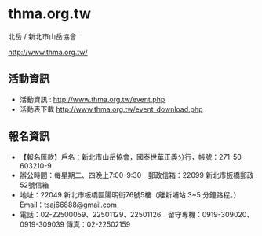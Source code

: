 # thma.org.tw
北岳 / 新北市山岳協會

http://www.thma.org.tw/

## 活動資訊 ##
- 活動資訊 : http://www.thma.org.tw/event.php
- 活動表下載  http://www.thma.org.tw/event_download.php

## 報名資訊 ##
- 【報名匯款】戶名：新北市山岳協會，國泰世華正義分行，帳號：271-50-603210-9
- 辦公時間：每星期二、四晚上7:00-9:30　郵政信箱：22099 新北市板橋郵政52號信箱　
- 地址：22049 新北市板橋區陽明街76號5樓（離新埔站 3~5 分鐘路程。）  Email：tsaj66888@gmail.com 
- 電話：02-22500059、22501129、22501126　留守專機：0919-309020、0919-309039 傳真：02-22502159  





